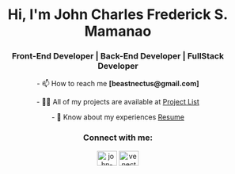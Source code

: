 <h1 align="center">Hi, I'm John Charles Frederick S. Mamanao</h1>
<h3 align="center">Front-End Developer | Back-End Developer | FullStack Developer</h3>

<p align="center"> - 📫 How to reach me <strong>[beastnectus@gmail.com]</strong></p>

<p align="center"> - 👨‍💻 All of my projects are available at <a href="https://johnmamanao.com/#/projects](https://johnmamanao.com/#/projects">Project List</a> </p>

<p align="center"> - 📄 Know about my experiences <a href="https://johnmamanao.com/#/resume](https://johnmamanao.com/#/resume">Resume</a></p>

<h3 align="center">Connect with me:</h3>
<p align="center">
<a href="https://linkedin.com/in/john-mamanao" target="blank"><img align="center" src="https://raw.githubusercontent.com/rahuldkjain/github-profile-readme-generator/master/src/images/icons/Social/linked-in-alt.svg" alt="john-mamanao" height="30" width="40" /></a>
<a href="https://fb.com/venectus" target="blank"><img align="center" src="https://raw.githubusercontent.com/rahuldkjain/github-profile-readme-generator/master/src/images/icons/Social/facebook.svg" alt="venectus" height="30" width="40" /></a>
</p>
